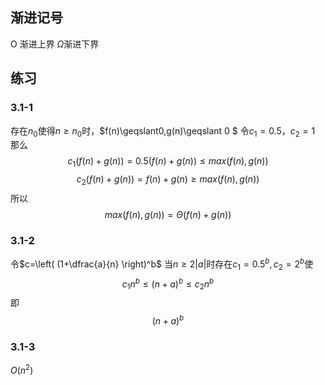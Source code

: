 ## 渐进记号  

O 渐进上界
$\Omega$渐进下界 

## 练习  

### 3.1-1
存在$n_0$使得$n \geqslant n_0$时，$f(n)\geqslant0,g(n)\geqslant 0 $ 令$c_1=0.5，c_2=1$
那么 
$$c_1(f(n)+g(n))=0.5(f(n)+g(n))\leqslant  max(f(n),g(n))$$
$$c_2(f(n)+g(n))=f(n)+g(n)\geqslant max(f(n),g(n))$$
所以
$$max(f(n),g(n))=\Theta(f(n)+g(n))$$

### 3.1-2 

令$c=\left( (1+\dfrac{a}{n} \right)^b$
当$n\geqslant 2|a|$时存在$c_1=0.5^b,c_2=2^b$使
$$c_1n^b\leqslant (n+a)^b \leqslant c_2 n^b $$
即$$(n+a)^b%=\Theta(n^b)$$

### 3.1-3

$O(n^2)$